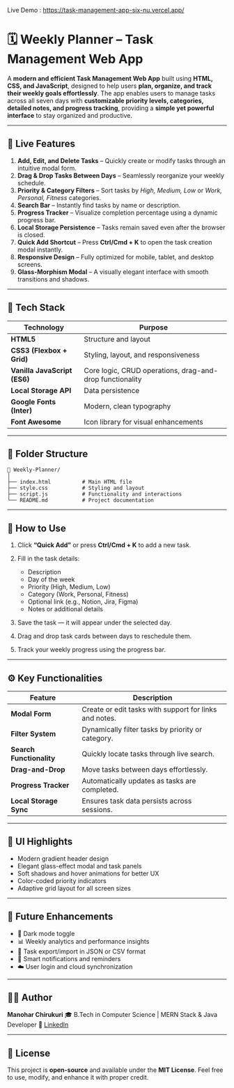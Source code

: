 Live Demo : https://task-management-app-six-nu.vercel.app/
# 🗓️ Weekly Planner – Task Management Web App

A **modern and efficient Task Management Web App** built using **HTML, CSS, and JavaScript**, designed to help users **plan, organize, and track their weekly goals effortlessly**.
The app enables users to manage tasks across all seven days with **customizable priority levels, categories, detailed notes, and progress tracking**, providing a **simple yet powerful interface** to stay organized and productive.

---

## 🚀 Live Features

1. **Add, Edit, and Delete Tasks** – Quickly create or modify tasks through an intuitive modal form.
2. **Drag & Drop Tasks Between Days** – Seamlessly reorganize your weekly schedule.
3. **Priority & Category Filters** – Sort tasks by *High, Medium, Low* or *Work, Personal, Fitness* categories.
4. **Search Bar** – Instantly find tasks by name or description.
5. **Progress Tracker** – Visualize completion percentage using a dynamic progress bar.
6. **Local Storage Persistence** – Tasks remain saved even after the browser is closed.
7. **Quick Add Shortcut** – Press **Ctrl/Cmd + K** to open the task creation modal instantly.
8. **Responsive Design** – Fully optimized for mobile, tablet, and desktop screens.
9. **Glass-Morphism Modal** – A visually elegant interface with smooth transitions and shadows.

---

## 🧰 Tech Stack

| Technology                   | Purpose                                                  |
| ---------------------------- | -------------------------------------------------------- |
| **HTML5**                    | Structure and layout                                     |
| **CSS3 (Flexbox + Grid)**    | Styling, layout, and responsiveness                      |
| **Vanilla JavaScript (ES6)** | Core logic, CRUD operations, drag-and-drop functionality |
| **Local Storage API**        | Data persistence                                         |
| **Google Fonts (Inter)**     | Modern, clean typography                                 |
| **Font Awesome**             | Icon library for visual enhancements                     |

---

## 📂 Folder Structure

```
📁 Weekly-Planner/
│
├── index.html          # Main HTML file
├── style.css           # Styling and layout
├── script.js           # Functionality and interactions
└── README.md           # Project documentation
```

---

## 🧭 How to Use

1. Click **“Quick Add”** or press **Ctrl/Cmd + K** to add a new task.
2. Fill in the task details:

   * Description
   * Day of the week
   * Priority (High, Medium, Low)
   * Category (Work, Personal, Fitness)
   * Optional link (e.g., Notion, Jira, Figma)
   * Notes or additional details
3. Save the task — it will appear under the selected day.
4. Drag and drop task cards between days to reschedule them.
5. Track your weekly progress using the progress bar.

---

## ⚙️ Key Functionalities

| Feature                  | Description                                            |
| ------------------------ | ------------------------------------------------------ |
| **Modal Form**           | Create or edit tasks with support for links and notes. |
| **Filter System**        | Dynamically filter tasks by priority or category.      |
| **Search Functionality** | Quickly locate tasks through live search.              |
| **Drag-and-Drop**        | Move tasks between days effortlessly.                  |
| **Progress Tracker**     | Automatically updates as tasks are completed.          |
| **Local Storage Sync**   | Ensures task data persists across sessions.            |

---

## 🎨 UI Highlights

* Modern gradient header design
* Elegant glass-effect modal and task panels
* Soft shadows and hover animations for better UX
* Color-coded priority indicators
* Adaptive grid layout for all screen sizes

---

## 🔮 Future Enhancements

* 🌙 Dark mode toggle
* 📊 Weekly analytics and performance insights
* 📁 Task export/import in JSON or CSV format
* 🔔 Smart notifications and reminders
* ☁️ User login and cloud synchronization

---

## 👨‍💻 Author

**Manohar Chirukuri**
🎓 B.Tech in Computer Science | MERN Stack & Java Developer
💼 [LinkedIn](https://www.linkedin.com/in/manoharchirukuri/)

---

## 📜 License

This project is **open-source** and available under the **MIT License**.
Feel free to use, modify, and enhance it with proper credit.
